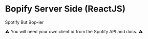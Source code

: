 # Bopify Server Side (ReactJS)

Spotify But Bop-ier

⚠️ You will need your own client id from the Spotify API and docs. ⚠️
